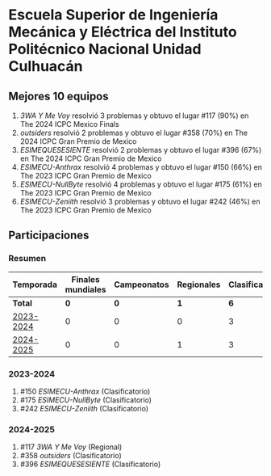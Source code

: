 # Escuela Superior de Ingeniería Mecánica y Eléctrica del Instituto Politécnico Nacional Unidad Culhuacán

## Mejores 10 equipos

1. _3WA Y Me Voy_ resolvió 3 problemas y obtuvo el lugar #117 (90%) en The 2024 ICPC Mexico Finals
1. _outsiders_ resolvió 2 problemas y obtuvo el lugar #358 (70%) en The 2024 ICPC Gran Premio de Mexico
1. _ESIMEQUESESIENTE_ resolvió 2 problemas y obtuvo el lugar #396 (67%) en The 2024 ICPC Gran Premio de Mexico
1. _ESIMECU-Anthrax_ resolvió 4 problemas y obtuvo el lugar #150 (66%) en The 2023 ICPC Gran Premio de Mexico
1. _ESIMECU-NullByte_ resolvió 4 problemas y obtuvo el lugar #175 (61%) en The 2023 ICPC Gran Premio de Mexico
1. _ESIMECU-Zeniith_ resolvió 3 problemas y obtuvo el lugar #242 (46%) en The 2023 ICPC Gran Premio de Mexico

## Participaciones

### Resumen

| Temporada | Finales mundiales | Campeonatos | Regionales | Clasificatorios | Equipos |
| --- | --- | --- | --- | --- | --- |
| **Total** | **0** | **0** | **1** | **6** | **6** |
| [2023-2024](#2023-2024) | 0 | 0 | 0 | 3 | 3 |
| [2024-2025](#2024-2025) | 0 | 0 | 1 | 3 | 3 |

### 2023-2024

1. #150 _ESIMECU-Anthrax_ (Clasificatorio)
1. #175 _ESIMECU-NullByte_ (Clasificatorio)
1. #242 _ESIMECU-Zeniith_ (Clasificatorio)

### 2024-2025

1. #117 _3WA Y Me Voy_ (Regional)
1. #358 _outsiders_ (Clasificatorio)
1. #396 _ESIMEQUESESIENTE_ (Clasificatorio)



